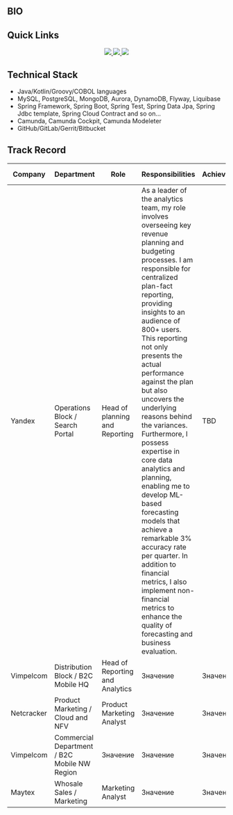 ## BIO

## Quick Links

<p align='center'>
   <a href="linkedin.com/in/alexander-saltykov-04572376">
       <img src="https://img.shields.io/badge/linkedin-%230077B5.svg?&style=for-the-badge&logo=linkedin&logoColor=white"/>
   </a>
   <a href="[[@alex_saltykov](http://t-do.ru/](https://t.me/Light_Byte)alex_saltykov)">
       <img src="https://img.shields.io/badge/Telegram-2CA5E0?style=for-the-badge&logo=telegram&logoColor=white"/>
   </a>
   <a href="a.saltykov.spb@gmail.com">
       <img src="https://img.shields.io/badge/Gmail-D14836?style=for-the-badge&logo=gmail&logoColor=white"/>
   </a>
</p>

## Technical Stack
*   Java/Kotlin/Groovy/COBOL languages
*   MySQL, PostgreSQL, MongoDB, Aurora, DynamoDB, Flyway, Liquibase
*   Spring Framework, Spring Boot, Spring Test, Spring Data Jpa, Spring Jdbc template, Spring Cloud Contract and so on...
*   Camunda, Camunda Cockpit, Camunda Modeleter
*   GitHub/GitLab/Gerrit/Bitbucket

## Track Record


| Company | Department | Role | Responsibilities | Achievments |  End/Start Dates  |
|-----------|-----------|-----------|-----------|-----------|---------------|
| Yandex  | Operations Block / Search Portal  | Head of planning and Reporting  | As a leader of the analytics team, my role involves overseeing key revenue planning and budgeting processes. I am responsible for centralized plan-fact reporting, providing insights to an audience of 800+ users. This reporting not only presents the actual performance against the plan but also uncovers the underlying reasons behind the variances. Furthermore, I possess expertise in core data analytics and planning, enabling me to develop ML-based forecasting models that achieve a remarkable 3% accuracy rate per quarter. In addition to financial metrics, I also implement non-financial metrics to enhance the quality of forecasting and business evaluation.  | TBD  | 2019 - Current Position / 4yrs     |
| Vimpelcom  | Distribution Block / B2C Mobile HQ  | Head of Reporting and Analytics  | Значение  | Значение  | Значение      |
| Netcracker  | Product Marketing / Cloud and NFV  | Product Marketing Analyst  | Значение  | Значение  | Значение      |
| Vimpelcom  | Commercial Department / B2C Mobile NW Region  | Значение  | Значение  | Значение  | Значение      |
| Maytex  | Whosale Sales / Marketing  | Marketing Analyst  | Значение  | Значение  | Значение      |


